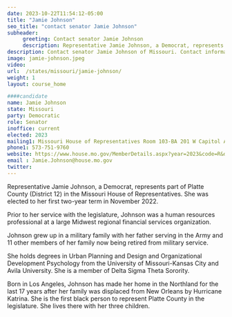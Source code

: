 ```yaml
---
date: 2023-10-22T11:54:12-05:00
title: "Jamie Johnson"
seo_title: "contact senator Jamie Johnson"
subheader:
     greeting: Contact senator Jamie Johnson
     description: Representative Jamie Johnson, a Democrat, represents part of Platte County (District 12) in the Missouri House of Representatives. She was elected to her first two-year term in November 2022.
description: Contact senator Jamie Johnson of Missouri. Contact information for Jamie Johnson includes email address, phone number, and mailing address.
image: jamie-johnson.jpeg
video:
url:  /states/missouri/jamie-johnson/
weight: 1
layout: course_home

####candidate
name: Jamie Johnson
state: Missouri
party: Democratic
role: Senator
inoffice: current
elected: 2023
mailing1: Missouri House of Representatives Room 103-BA 201 W Capitol Ave Jefferson City, MO 65101
phone1: 573-751-9760
website: https://www.house.mo.gov/MemberDetails.aspx?year=2023&code=R&district=012/
email : Jamie.Johnson@house.mo.gov
twitter:
---
```


Representative Jamie Johnson, a Democrat, represents part of Platte County (District 12) in the Missouri House of Representatives. She was elected to her first two-year term in November 2022.

Prior to her service with the legislature, Johnson was a human resources professional at a large Midwest regional financial services organization.

Johnson grew up in a military family with her father serving in the Army and 11 other members of her family now being retired from military service.

She holds degrees in Urban Planning and Design and Organizational Development Psychology from the University of Missouri-Kansas City and Avila University. She is a member of Delta Sigma Theta Sorority.

Born in Los Angeles, Johnson has made her home in the Northland for the last 17 years after her family was displaced from New Orleans by Hurricane Katrina. She is the first black person to represent Platte County in the legislature. She lives there with her three children.
